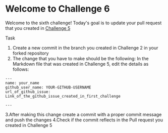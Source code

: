 # Welcome to Challenge 6

Welcome to the sixth challenge!
Today's goal is to update your pull request that you created in [Challenge 5](https://github.com/scaleracademy/scaler-september-open-source-challenge/blob/main/Challenges/challenge_5.md?plain=1)

Task

1. Create a new commit in the branch you created in Challenge 2 in your forked repository
2. The change that you have to make should be the following:
In the Markdown file that was created in Challenge 5, edit the details as follows:

```text
---
name: your_name
github_user_name: YOUR-GITHUB-USERNAME
url_of_github_issue: Link_of_the_github_issue_created_in_first_challenge

---
```

3.After making this change create a commit with a proper commit message and push the changes
4.Check if the commit reflects in the Pull request you created in Challenge 5
